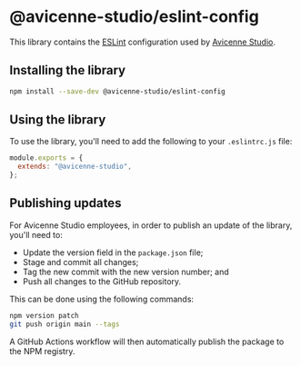 # @avicenne-studio/eslint-config

This library contains the [ESLint](https://eslint.org) configuration used by [Avicenne Studio](https://avicenne.studio).

## Installing the library

```bash
npm install --save-dev @avicenne-studio/eslint-config
```

## Using the library

To use the library, you'll need to add the following to your `.eslintrc.js` file:

```js
module.exports = {
  extends: "@avicenne-studio",
};
```

## Publishing updates

For Avicenne Studio employees, in order to publish an update of the library, you'll need to:

- Update the version field in the `package.json` file;
- Stage and commit all changes;
- Tag the new commit with the new version number; and
- Push all changes to the GitHub repository.

This can be done using the following commands:

```bash
npm version patch
git push origin main --tags
```

A GitHub Actions workflow will then automatically publish the package to the NPM registry.
